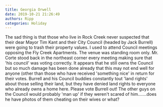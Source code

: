```yaml
---
title: Georgia Orwell
date: 2019-10-21 21:26:49
authors: Ripp
categories: Holiday
---
```


 The sad thing is that those who live in Rock Creek never suspected that their dear Mayor Tim Kant and their City Council (headed by Jack Burrell) were going to trash their property values.  I used to attend Council meetings opposing the Fly Creek Apartments.  The venue was standing room only.  Mr. Corte stood back in the northeast corner every meeting making sure that 'his council' was voting correctly.  It appears that he still owns the Council but so much damage has been done already that this may not end well for anyone (other than those who have received 'something nice' in return for their votes.  Burrell and his Council buddies constantly tout 'land rights' about those selling their land, but they have denied land rights to everyone who already owns a home here.  Please vote Burrell out!  The other guys on the Council would probably 'man up' if they weren't scared of him.......does he have photos of them cheating on their wives or what?